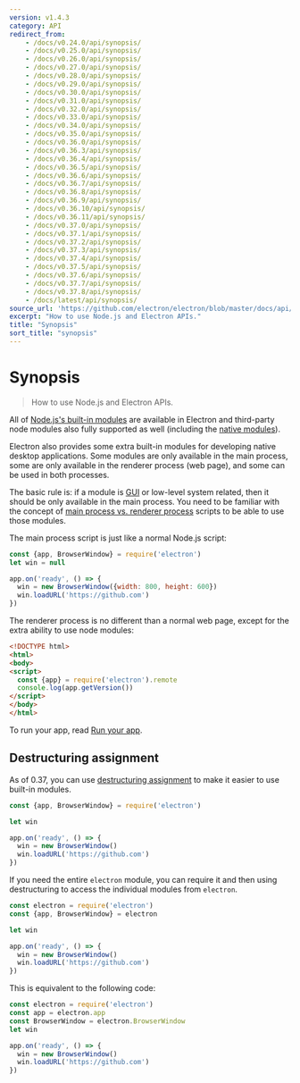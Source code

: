 ```yaml
---
version: v1.4.3
category: API
redirect_from:
    - /docs/v0.24.0/api/synopsis/
    - /docs/v0.25.0/api/synopsis/
    - /docs/v0.26.0/api/synopsis/
    - /docs/v0.27.0/api/synopsis/
    - /docs/v0.28.0/api/synopsis/
    - /docs/v0.29.0/api/synopsis/
    - /docs/v0.30.0/api/synopsis/
    - /docs/v0.31.0/api/synopsis/
    - /docs/v0.32.0/api/synopsis/
    - /docs/v0.33.0/api/synopsis/
    - /docs/v0.34.0/api/synopsis/
    - /docs/v0.35.0/api/synopsis/
    - /docs/v0.36.0/api/synopsis/
    - /docs/v0.36.3/api/synopsis/
    - /docs/v0.36.4/api/synopsis/
    - /docs/v0.36.5/api/synopsis/
    - /docs/v0.36.6/api/synopsis/
    - /docs/v0.36.7/api/synopsis/
    - /docs/v0.36.8/api/synopsis/
    - /docs/v0.36.9/api/synopsis/
    - /docs/v0.36.10/api/synopsis/
    - /docs/v0.36.11/api/synopsis/
    - /docs/v0.37.0/api/synopsis/
    - /docs/v0.37.1/api/synopsis/
    - /docs/v0.37.2/api/synopsis/
    - /docs/v0.37.3/api/synopsis/
    - /docs/v0.37.4/api/synopsis/
    - /docs/v0.37.5/api/synopsis/
    - /docs/v0.37.6/api/synopsis/
    - /docs/v0.37.7/api/synopsis/
    - /docs/v0.37.8/api/synopsis/
    - /docs/latest/api/synopsis/
source_url: 'https://github.com/electron/electron/blob/master/docs/api/synopsis.md'
excerpt: "How to use Node.js and Electron APIs."
title: "Synopsis"
sort_title: "synopsis"
---
```


# Synopsis

> How to use Node.js and Electron APIs.

All of [Node.js's built-in modules](http://nodejs.org/api/) are available in
Electron and third-party node modules also fully supported as well (including
the [native modules](http://electron.atom.io/docs/tutorial/using-native-node-modules)).

Electron also provides some extra built-in modules for developing native
desktop applications. Some modules are only available in the main process, some
are only available in the renderer process (web page), and some can be used in
both processes.

The basic rule is: if a module is [GUI][gui] or low-level system related, then
it should be only available in the main process. You need to be familiar with
the concept of [main process vs. renderer process](http://electron.atom.io/docs/tutorial/quick-start#the-main-process)
scripts to be able to use those modules.

The main process script is just like a normal Node.js script:

```javascript
const {app, BrowserWindow} = require('electron')
let win = null

app.on('ready', () => {
  win = new BrowserWindow({width: 800, height: 600})
  win.loadURL('https://github.com')
})
```

The renderer process is no different than a normal web page, except for the
extra ability to use node modules:

```html
<!DOCTYPE html>
<html>
<body>
<script>
  const {app} = require('electron').remote
  console.log(app.getVersion())
</script>
</body>
</html>
```

To run your app, read [Run your app](http://electron.atom.io/docs/tutorial/quick-start#run-your-app).

## Destructuring assignment

As of 0.37, you can use
[destructuring assignment][destructuring-assignment] to make it easier to use
built-in modules.

```javascript
const {app, BrowserWindow} = require('electron')

let win

app.on('ready', () => {
  win = new BrowserWindow()
  win.loadURL('https://github.com')
})
```

If you need the entire `electron` module, you can require it and then using
destructuring to access the individual modules from `electron`.

```javascript
const electron = require('electron')
const {app, BrowserWindow} = electron

let win

app.on('ready', () => {
  win = new BrowserWindow()
  win.loadURL('https://github.com')
})
```

This is equivalent to the following code:

```javascript
const electron = require('electron')
const app = electron.app
const BrowserWindow = electron.BrowserWindow
let win

app.on('ready', () => {
  win = new BrowserWindow()
  win.loadURL('https://github.com')
})
```

[gui]: https://en.wikipedia.org/wiki/Graphical_user_interface
[destructuring-assignment]: https://developer.mozilla.org/en-US/docs/Web/JavaScript/Reference/Operators/Destructuring_assignment

